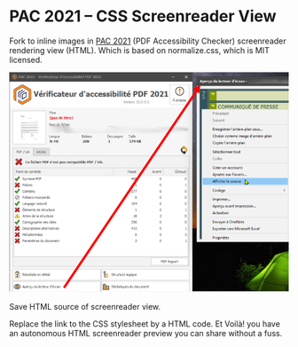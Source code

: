 # PAC 2021 – CSS Screenreader View

Fork to inline images in [PAC 2021](https://pdfua.foundation/en/pdf-accessibility-checker-pac) (PDF Accessibility Checker) screenreader rendering view (HTML). Which is based on normalize.css, which is MIT licensed.

![alt text](https://github.com/3l3gant-cod3s/PAC-2021-CSS-Screenreader-View/blob/3l3gant-cod3s-PAC-2021-inlining-images/source-PAC3.png "PAC 2021 Screenshot")

Save HTML source of screenreader view.

Replace the link to the CSS stylesheet <link rel="stylesheet" type="text/css" href="(…).css"> by a <style>(insert here the content of [normalize.css](https://github.com/3l3gant-cod3s/PAC-2021-CSS-Screenreader-View/blob/3l3gant-cod3s-PAC-2021-inlining-images/normalize.css))</style> HTML code. Et Voilà! you have an autonomous HTML screenreader preview you can share without a fuss.
